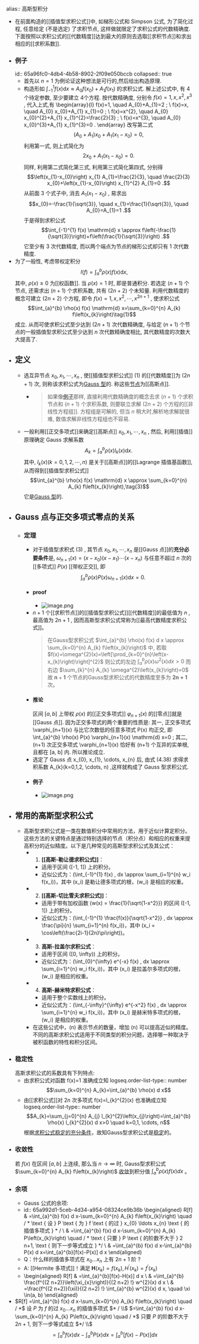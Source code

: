 alias:: 高斯型积分

- 在前面构造的[[插值型求积公式]]中, 如梯形公式和 Simpson 公式, 为了简化过程, 任意给定 (不是选定) 了求积节点, 这样做就限定了求积公式的代数精确度. 下面按照以求积公式的[[代数精度]]达到最大的原则去选取[[求积节点]]和求出相应的[[求积系数]].
- ### 例子
  id:: 65a96fc0-4db4-4b58-8902-2f09e050bccb
  collapsed:: true
	- 首先以  $n=1$  为例论证这种想法是可行的,然后给出构造原理.
	- 构造形如  $\int_{-1}^{1} f(x) \mathrm{d} x \approx A_{0} f\left(x_{0}\right)+A_{1} f\left(x_{1}\right)$  的求积公式.
	  解上述公式中, 有 $4$ 个待定参数, 至少要建立 $4$个方程. 按代数精确度, 分别令  $f(x)=1, x, x^{2}, x^{3}$ , 代入上式,有
	  \begin{array}{l}
	  f(x)=1, \quad A_{0}+A_{1}=2 ; \\
	  f(x)=x, \quad A_{0} x_{0}+A_{1} x_{1}=0 ; \\
	  f(x)=x^{2}, \quad A_{0} x_{0}^{2}+A_{1} x_{1}^{2}=\frac{2}{3} ; \\
	  f(x)=x^{3}, \quad A_{0} x_{0}^{3}+A_{1} x_{1}^{3}=0 .
	  \end{array}
	  改写第二式
	  $$\left(A_{0}+A_{1}\right) x_{0}+A_{1}\left(x_{1}-x_{0}\right)=0,$$
	  利用第一式, 则上式简化为
	  $$2 x_{0}+A_{1}\left(x_{1}-x_{0}\right)=0 .$$
	  同样, 利用第二式简化第三式, 利用第三式简化第四式, 分别得
	  $$\left(x_{1}-x_{0}\right) x_{1} A_{1}=\frac{2}{3}, \quad \frac{2}{3} x_{0}+\left(x_{1}-x_{0}\right) x_{1}^{2} A_{1}=0 .$$
	  从前面 3 个式子中, 消去  $A_{1}\left(x_{1}-x_{0}\right)$ , 易求出
	  $$x_{0}=-\frac{1}{\sqrt{3}}, \quad x_{1}=\frac{1}{\sqrt{3}}, \quad A_{0}=A_{1}=1 .$$
	  于是得到求积公式
	  $$\int_{-1}^{1} f(x) \mathrm{d} x \approx f\left(-\frac{1}{\sqrt{3}}\right)+f\left(\frac{1}{\sqrt{3}}\right) .$$
	  它至少有 3 次代数精度, 而以两个端点为节点的梯形公式却只有 1 次代数精度.
- 为了一般性, 考虑带权定积分
  $$I(f)=\int_{a}^{b} \rho(x) f(x) \mathrm{d} x,$$
  其中, $\rho(x) \geqslant 0$  为[[权函数]]. 当  $\rho(x)=1$  时, 即是普通积分.
  若选定  $(n+1)$  个节点, 还需求出  $(n+1)$  个求积系数, 共有  $(2 n+2)$  个未知量. 利用代数精度的概念可建立  $(2 n+2)$  个方程, 即令  $f(x)=1, x, x^{2}, \cdots, x^{2 n+1}$ , 使求积公式
  $$\int_{a}^{b} \rho(x) f(x) \mathrm{d} x=\sum_{k=0}^{n} A_{k} f\left(x_{k}\right)\tag{1}$$ 
  成立. 从而可使求积公式至少达到  $(2 n+1)$  次代数精确度, 与给定  $(n+1)$  个节点的一般插值型求积公式至少达到  $n$  次代数精确度相比, 其代数精度的次数大大提高了.
- ## 定义
	- 选互异节点  $x_{0}, x_{1}, \cdots, x_{n}$ , 使[[插值型求积公式]] $(1)$ 的[[代数精度]]为  $(2 n  +1 )$ 次, 则称该求积公式为[Gauss 型]([[高斯型积分]])的. 称这些[节点]([[求积节点]])为[[高斯点]].
		- >如果像[例子](((65a96fc0-4db4-4b58-8902-2f09e050bccb)))那样, 直接利用代数精确度的概念去求  $(n+1)$  个求积节点和  $(n+1)$ 个求积系数, 则要联立求解  $(2 n+2)$  个方程的[[非线性方程组]]. 方程组是可解的, 但当  $n$  稍大时,解析地求解就很难, 数值求解非线性方程组也不容易.
	- 一般利用[[正交多项式]]来确定[[高斯点]]  $x_{0}, x_{1}, \cdots, x_{n}$ , 然后, 利用[[插值]]原理确定 Gauss 求解系数
	  $$A_{k}=\int_{a}^{b} \rho(x) l_{k}(x) \mathrm{d} x .\tag{2}$$
	  其中,  $l_{k}(x)(k=0,1,2, \cdots, n)$  是关于[[高斯点]]的[[Lagrange 插值基函数]], 从而得到[[插值型求积公式]]
	  $$\int_{a}^{b} \rho(x) f(x) \mathrm{d} x \approx \sum_{k=0}^{n} A_{k} f\left(x_{k}\right),\tag{3}$$
	  它是[Gauss 型]([[高斯型积分]])的.
- ## Gauss 点与正交多项式零点的关系
	- ### 定理
		- 对于插值型求积式 $(3)$ , 其节点  $x_{0}, x_{1}, \cdots, x_{n}$  是[[Gauss 点]]的**充分必要条件**是,  $\omega_{n+1}(x)=\left(x-x_{0}\right)\left(x-x_{1}\right) \cdots\left(x-x_{n}\right)$  与任意不超过  $n$  次的[[多项式]]  $P(x)$  [[带权正交]], 即
		  $$\int_{a}^{b} \rho(x) P(x) \omega_{n+1}(x) \mathrm{d} x=0 .$$
		- #### proof
			- ![image.png](../assets/image_1705606274257_0.png)
		- $n+1$ 个[[求积节点]]的[[插值型求积公式]][[代数精度]]的最低值为 $n$ , 最高值为  $2 \mathrm{n}+1$ , 因而高斯型求积公式常称为[[最高代数精度求积公式]]。
		  >在Gauss型求积公式  $\int_{a}^{b} \rho(x) f(x) d x \approx \sum_{k=0}^{n} A_{k} f\left(x_{k}\right)$  中, 若取  $f(x)=\omega^{2}(x)=\left[\prod_{k=0}^{n}\left(x-x_{k}\right)\right]^{2}$  则公式的左边  $\int_{a}^{b} \rho(x) \omega^{2}(x) d x>0$  而右边  $\sum_{k}^{n} A_{k} \omega^{2}\left(x_{k}\right)=0$  故  $\mathbf{n}+\mathbf{1}$  个节点的Gauss型求积公式的代数精度至多为  $\mathbf{2 n + 1}$  次。
		- #### 推论
		  区间  $[a, b]$  上带权  $\rho(x)$  的[[正交多项式]]  $\varphi_{n+1}(x)$  的[[零点]]就是[[Gauss 点]].
		  因为正交多项式的两个重要的性质是: 其一, 正交多项式  \varphi_{n+1}(x)  与比它次数低的任意多项式  P(x)  均正交, 即  \int_{a}^{b} \rho(x) P(x) \varphi_{n+1}(x) \mathrm{d} x=0 ; 其二,  (n+1)  次正交多项式  \varphi_{n+1}(x)  恰好有  (n+1)  个互异的实单根, 且都在  [a, b]  内. 所以推论成立.
		- 选定了 Gauss 点  x_{0}, x_{1}, \cdots, x_{n}  后, 由式 (4.38) 求得求积系数  A_{k}(k=0,1,2, \cdots, n) ,这样就构成了 Gauss 型求积公式.
		- #### 例子
			- ![image.png](../assets/image_1705607964920_0.png)
- ## 常用的高斯型求积公式
	- 高斯型求积公式是一类在数值积分中常用的方法，用于近似计算定积分。这些方法的关键特点是通过特别选择的节点（积分点）和相应的权重来提高积分的近似精度。以下是几种常见的高斯型求积公式及其公式：
		- 1. **[[高斯-勒让德求积公式]]**：
			- 适用于区间 \([-1, 1]\) 上的积分。
			- 近似公式为：\(\int_{-1}^{1} f(x) \, dx \approx \sum_{i=1}^{n} w_i f(x_i)\)，其中 \(x_i\) 是勒让德多项式的根，\(w_i\) 是相应的权重。
		- 2. **[[高斯-切比雪夫求积公式]]**：
			- 适用于带有加权函数 \(w(x) = \frac{1}{\sqrt{1-x^2}}\) 的区间 \([-1, 1]\) 上的积分。
			- 近似公式为：\(\int_{-1}^{1} \frac{f(x)}{\sqrt{1-x^2}} \, dx \approx \frac{\pi}{n} \sum_{i=1}^{n} f(x_i)\)，其中 \(x_i = \cos\left(\frac{2i-1}{2n}\pi\right)\)。
		- 3. **高斯-拉盖尔求积公式**：
			- 适用于区间 \([0, \infty)\) 上的积分。
			- 近似公式为：\(\int_{0}^{\infty} e^{-x} f(x) \, dx \approx \sum_{i=1}^{n} w_i f(x_i)\)，其中 \(x_i\) 是拉盖尔多项式的根，\(w_i\) 是相应的权重。
		- 4. **高斯-赫米特求积公式**：
			- 适用于整个实数线上的积分。
			- 近似公式为：\(\int_{-\infty}^{\infty} e^{-x^2} f(x) \, dx \approx \sum_{i=1}^{n} w_i f(x_i)\)，其中 \(x_i\) 是赫米特多项式的根，\(w_i\) 是相应的权重。
		- 在这些公式中，\(n\) 表示节点的数量，增加 \(n\) 可以提高近似的精度。不同的高斯求积公式适用于不同类型的积分问题，选择哪一种取决于被积函数的特性和积分区间。
- ### 稳定性
  高斯求积公式的系数具有下列特点:
	- 由求积公式对函数  f(x)=1  准确成立知
	  logseq.order-list-type:: number
	  $$\sum_{k=0}^{n} A_{k}=\int_{a}^{b} \rho(x) d x$$
	- 由[[求积公式]]对  $2 n$  次多项式  f(x)=l_{k}^{2}(x)  也准确成立知
	  logseq.order-list-type:: number
	  $$A_{k}=\sum_{j=0}^{n} A_{j} l_{k}^{2}\left(x_{j}\right)=\int_{a}^{b} \rho(x) l_{k}^{2}(x) d x>0 \quad k=0,1, \cdots, n$$
	  根据[求积公式稳定的充分条件](((65a8126c-9a85-41f3-bf91-108e96213083)))，故知Gauss型求积公式是[稳定]([[求积公式稳定性]])的。
- ### 收敛性
  若  $f(x)$  在区间  $[a, b]$  上连续, 那么当  $n \rightarrow \infty$  时, Gauss型求积公式 $\sum_{k=0}^{n} A_{k} f\left(x_{k}\right)$  [收敛]([[求积公式收敛性]])到积分值  $\int_{a}^{b} \rho(x) f(x) d x$ 。
- ### 余项
	- Gauss 公式的余项:
	- id:: 65a992d1-5ceb-4d34-a954-08324ce9b36b
	  \begin{aligned}
	  R[f] & =\int_{a}^{b} f(x) d x-\sum_{k=0}^{n} A_{k} f\left(x_{k}\right) \quad / * \text { 设 } P \text { 为 } f \text { 的过 } x_{0} \ldots x_{n} \text { 的插值多项式 } * / \\
	  & =\int_{a}^{b} f(x) d x-\sum_{k=0}^{n} A_{k} P\left(x_{k}\right) \quad / * \text { 只要 } P \text { 的阶数不大于 } 2 n+1, \text { 则下一步等式成立 } */ \\
	  & =\int_{a}^{b} f(x) d x-\int_{a}^{b} P(x) d x=\int_{a}^{b}[f(x)-P(x)] d x
	  \end{aligned}
	- Q：什么样的插值多项式在  $x_{0} \ldots x_{n}$  上有  $2 n+1$  阶 ?
	- A: [[Hermite 多项式]]！满足  $\boldsymbol{H}\left(x_{k}\right)=f\left(x_{k}\right), H^{\prime}\left(x_{k}\right)=f^{\prime}\left(x_{k}\right)$
	- \begin{aligned}
	  R[f] & =\int_{a}^{b}[f(x)-H(x)] d x \\
	  & =\int_{a}^{b} \frac{f^{(2 n+2)}\left(\xi_{x}\right)}{(2 n+2) !} w^{2}(x) d x \\
	  & =\frac{f^{(2 n+2)}(\xi)}{(2 n+2) !} \int_{a}^{b} w^{2}(x) d x, \quad \xi \in(a, b)
	  \end{aligned}
- $R[f] =\int_{a}^{b} f(x) d x-\sum_{k=0}^{n} A_{k} f\left(x_{k}\right) \quad / *$  设  $P$  为  $f$  的过  $x_{0} \ldots x_{n}$  的插值多项式  $* / \\$
  $=\int_{a}^{b} f(x) d x-\sum_{k=0}^{n} A_{k} P\left(x_{k}\right) \quad / *$  只要  $P$  的阶数不大于  $2 n+1,$  则下一步等式成立  $*/ \\$
  $$=\int_{a}^{b} f(x) d x-\int_{a}^{b} P(x) d x=\int_{a}^{b}[f(x)-P(x)] d x$$